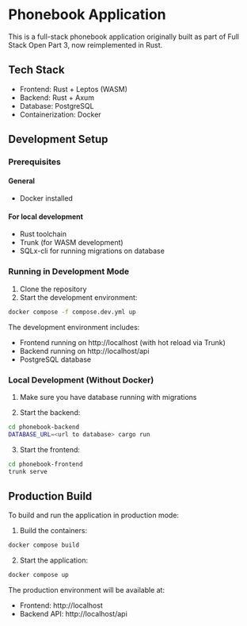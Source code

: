 # Phonebook Application

This is a full-stack phonebook application originally built as part of Full Stack Open Part 3, now reimplemented in Rust.

## Tech Stack

- Frontend: Rust + Leptos (WASM)
- Backend: Rust + Axum
- Database: PostgreSQL
- Containerization: Docker

## Development Setup

### Prerequisites

#### General

- Docker installed

#### For local development
- Rust toolchain
- Trunk (for WASM development)
- SQLx-cli for running migrations on database

### Running in Development Mode

1. Clone the repository
2. Start the development environment:
```bash
docker compose -f compose.dev.yml up
```

The development environment includes:
- Frontend running on http://localhost (with hot reload via Trunk)
- Backend running on http://localhost/api
- PostgreSQL database

### Local Development (Without Docker)

1. Make sure you have database running with migrations

2. Start the backend:
```bash
cd phonebook-backend
DATABASE_URL=<url to database> cargo run
```

3. Start the frontend:
```bash
cd phonebook-frontend
trunk serve
```

## Production Build

To build and run the application in production mode:

1. Build the containers:
```bash
docker compose build
```

2. Start the application:
```bash
docker compose up
```

The production environment will be available at:
- Frontend: http://localhost
- Backend API: http://localhost/api
